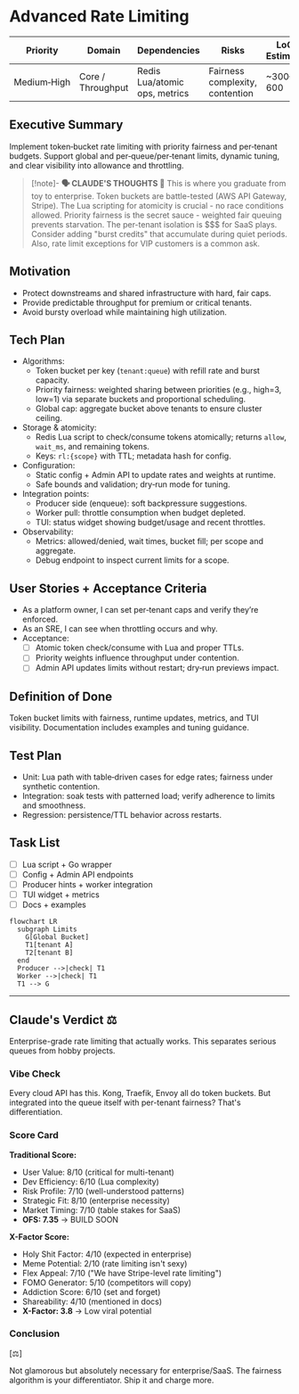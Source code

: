 # Advanced Rate Limiting

| Priority | Domain | Dependencies | Risks | LoC Estimate | Complexity | Effort | Impact |
| --- | --- | --- | --- | --- | --- | --- | --- |
| Medium‑High | Core / Throughput | Redis Lua/atomic ops, metrics | Fairness complexity, contention | ~300–600 | Med‑High | 5 (Fib) | High |

## Executive Summary
Implement token‑bucket rate limiting with priority fairness and per‑tenant budgets. Support global and per‑queue/per‑tenant limits, dynamic tuning, and clear visibility into allowance and throttling.

> [!note]- **🗣️ CLAUDE'S THOUGHTS 💭**
> This is where you graduate from toy to enterprise. Token buckets are battle-tested (AWS API Gateway, Stripe). The Lua scripting for atomicity is crucial - no race conditions allowed. Priority fairness is the secret sauce - weighted fair queuing prevents starvation. The per-tenant isolation is $$$ for SaaS plays. Consider adding "burst credits" that accumulate during quiet periods. Also, rate limit exceptions for VIP customers is a common ask.

## Motivation
- Protect downstreams and shared infrastructure with hard, fair caps.
- Provide predictable throughput for premium or critical tenants.
- Avoid bursty overload while maintaining high utilization.

## Tech Plan
- Algorithms:
  - Token bucket per key (`tenant:queue`) with refill rate and burst capacity.
  - Priority fairness: weighted sharing between priorities (e.g., high=3, low=1) via separate buckets and proportional scheduling.
  - Global cap: aggregate bucket above tenants to ensure cluster ceiling.
- Storage & atomicity:
  - Redis Lua script to check/consume tokens atomically; returns `allow`, `wait_ms`, and remaining tokens.
  - Keys: `rl:{scope}` with TTL; metadata hash for config.
- Configuration:
  - Static config + Admin API to update rates and weights at runtime.
  - Safe bounds and validation; dry‑run mode for tuning.
- Integration points:
  - Producer side (enqueue): soft backpressure suggestions.
  - Worker pull: throttle consumption when budget depleted.
  - TUI: status widget showing budget/usage and recent throttles.
- Observability:
  - Metrics: allowed/denied, wait times, bucket fill; per scope and aggregate.
  - Debug endpoint to inspect current limits for a scope.

## User Stories + Acceptance Criteria
- As a platform owner, I can set per‑tenant caps and verify they’re enforced.
- As an SRE, I can see when throttling occurs and why.
- Acceptance:
  - [ ] Atomic token check/consume with Lua and proper TTLs.
  - [ ] Priority weights influence throughput under contention.
  - [ ] Admin API updates limits without restart; dry‑run previews impact.

## Definition of Done
Token bucket limits with fairness, runtime updates, metrics, and TUI visibility. Documentation includes examples and tuning guidance.

## Test Plan
- Unit: Lua path with table‑driven cases for edge rates; fairness under synthetic contention.
- Integration: soak tests with patterned load; verify adherence to limits and smoothness.
- Regression: persistence/TTL behavior across restarts.

## Task List
- [ ] Lua script + Go wrapper
- [ ] Config + Admin API endpoints
- [ ] Producer hints + worker integration
- [ ] TUI widget + metrics
- [ ] Docs + examples

```mermaid
flowchart LR
  subgraph Limits
    G[Global Bucket]
    T1[tenant A]
    T2[tenant B]
  end
  Producer -->|check| T1
  Worker -->|check| T1
  T1 --> G
```

---

## Claude's Verdict ⚖️

Enterprise-grade rate limiting that actually works. This separates serious queues from hobby projects.

### Vibe Check

Every cloud API has this. Kong, Traefik, Envoy all do token buckets. But integrated into the queue itself with per-tenant fairness? That's differentiation.

### Score Card

**Traditional Score:**
- User Value: 8/10 (critical for multi-tenant)
- Dev Efficiency: 6/10 (Lua complexity)
- Risk Profile: 7/10 (well-understood patterns)
- Strategic Fit: 8/10 (enterprise necessity)
- Market Timing: 7/10 (table stakes for SaaS)
- **OFS: 7.35** → BUILD SOON

**X-Factor Score:**
- Holy Shit Factor: 4/10 (expected in enterprise)
- Meme Potential: 2/10 (rate limiting isn't sexy)
- Flex Appeal: 7/10 ("We have Stripe-level rate limiting")
- FOMO Generator: 5/10 (competitors will copy)
- Addiction Score: 6/10 (set and forget)
- Shareability: 4/10 (mentioned in docs)
- **X-Factor: 3.8** → Low viral potential

### Conclusion

[⚖️]

Not glamorous but absolutely necessary for enterprise/SaaS. The fairness algorithm is your differentiator. Ship it and charge more.

